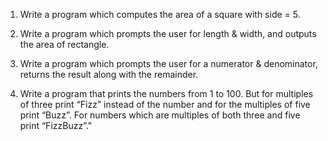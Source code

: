 1. Write a program which computes the area of a square with side = 5.

2. Write a program which prompts the user for length & width, and outputs the area of rectangle.

3. Write a program which prompts the user for a numerator & denominator, returns the result along with the remainder.

4. Write a program that prints the numbers from 1 to 100. 
   But for multiples of three print “Fizz” instead of the number and for the multiples of five print “Buzz”. 
   For numbers which are multiples of both three and five print “FizzBuzz”."
